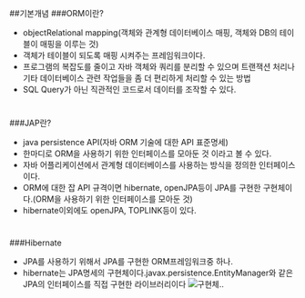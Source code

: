 ##기본개념
###ORM이란?
- objectRelational mapping(객체와 관계형 데이터베이스 매핑, 객체와 DB의 테이블이 매핑을 이루는 것)
- 객체가 테이블이 되도록 매핑 시켜주는 프레임워크이다.
- 프로그램의 복잡도를 줄이고 자바 객체와 쿼리를 분리할 수 있으며 트랜잭션 처리나 기타 데이터베이스 관련 작업들을 좀 더 편리하게 처리할 수 있는 방법
- SQL Query가 아닌 직관적인 코드로서 데이터를 조작할 수 있다.
#
###JAP란?
- java persistence API(자바 ORM 기술에 대한 API 표준명세)
- 한마디로 ORM을 사용하기 위한 인터페이스를 모아둔 것 이라고 볼 수 있다.
- 자바 어플리케이션에서 관계형 데이터베이스를 사용하는 방식을 정의한 인터페이스이다.
- ORM에 대한 잡 API 규격이면 hibernate, openJPA등이 JPA를 구현한 구현체이다.(ORM을 사용하기 위한 인터페이스를 모아둔 것)
- hibernate이외에도 openJPA, TOPLINK등이 있다.
#
###Hibernate
- JPA를 사용하기 위해서 JPA를 구현한 ORM프레임워크중 하나.
- hibernate는 JPA명세의 구현체이다.javax.persistence.EntityManager와 같은 JPA의 인터페이스를 직접 구현한 라이브러리이다
![구현체..](https://img1.daumcdn.net/thumb/R1280x0/?scode=mtistory2&fname=https%3A%2F%2Fblog.kakaocdn.net%2Fdn%2FbUHeS3%2FbtqCaRN7gVh%2F0ZQRYe0CF6tQeD3d9d8ITk%2Fimg.png)